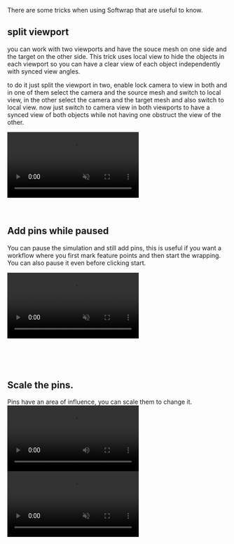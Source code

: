 There are some tricks when using Softwrap that are useful to know.

## split viewport

you can work with two viewports and have the souce mesh on one side and the target on the other side.
This trick uses local view to hide the objects in each viewport so you can have a clear view of each object independently with synced view angles.  

to do it just split the viewport in two, enable lock camera to view in both and in one of them select the camera and the source mesh and switch to local view,
in the other select the camera and the target mesh and also switch to local view. now just switch to camera view in both viewports to have a synced view of
both objects while not having one obstruct the view of the other.

<a href="../img/split_viewport.mp4" target="_blank" rel="noopener noreferrer">
    <video autoplay loop muted playsinline src="../img/split_viewport.mp4" style='max-width:100%'></video>
</a>

<br>
<br>
<br>

## Add pins while paused

You can pause the simulation and still add pins, this is useful if you want a workflow where you first mark feature points and then start the wrapping.
You can also pause it even before clicking start.

<video autoplay loop muted playsinline src="../img/pause.mp4" style='max-width:100%'></video>

<br>
<br>
<br>

## Scale the pins.

Pins have an area of influence, you can scale them to change it.
![](img/a.mp4)
<video autoplay loop muted playsinline src="../img/pin_scale.mp4" style='max-width:100%'></video>
